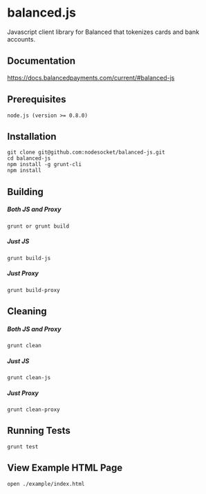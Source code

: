 # balanced.js #

Javascript client library for Balanced that tokenizes cards and bank accounts.

## Documentation ##

https://docs.balancedpayments.com/current/#balanced-js

## Prerequisites ##

    node.js (version >= 0.8.0)

## Installation ##

    git clone git@github.com:nodesocket/balanced-js.git
    cd balanced-js
    npm install -g grunt-cli
    npm install

## Building ###

##### Both JS and Proxy #####

    grunt or grunt build

##### Just JS #####

    grunt build-js

##### Just Proxy #####

    grunt build-proxy

## Cleaning ##

##### Both JS and Proxy #####

    grunt clean

##### Just JS #####

    grunt clean-js

##### Just Proxy #####

    grunt clean-proxy

## Running Tests ##

    grunt test

## View Example HTML Page ##

    open ./example/index.html
